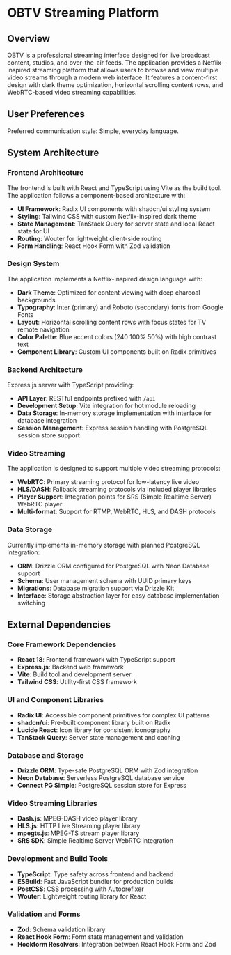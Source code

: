 # OBTV Streaming Platform

## Overview

OBTV is a professional streaming interface designed for live broadcast content, studios, and over-the-air feeds. The application provides a Netflix-inspired streaming platform that allows users to browse and view multiple video streams through a modern web interface. It features a content-first design with dark theme optimization, horizontal scrolling content rows, and WebRTC-based video streaming capabilities.

## User Preferences

Preferred communication style: Simple, everyday language.

## System Architecture

### Frontend Architecture
The frontend is built with React and TypeScript using Vite as the build tool. The application follows a component-based architecture with:

- **UI Framework**: Radix UI components with shadcn/ui styling system
- **Styling**: Tailwind CSS with custom Netflix-inspired dark theme
- **State Management**: TanStack Query for server state and local React state for UI
- **Routing**: Wouter for lightweight client-side routing
- **Form Handling**: React Hook Form with Zod validation

### Design System
The application implements a Netflix-inspired design language with:

- **Dark Theme**: Optimized for content viewing with deep charcoal backgrounds
- **Typography**: Inter (primary) and Roboto (secondary) fonts from Google Fonts
- **Layout**: Horizontal scrolling content rows with focus states for TV remote navigation
- **Color Palette**: Blue accent colors (240 100% 50%) with high contrast text
- **Component Library**: Custom UI components built on Radix primitives

### Backend Architecture
Express.js server with TypeScript providing:

- **API Layer**: RESTful endpoints prefixed with `/api`
- **Development Setup**: Vite integration for hot module reloading
- **Data Storage**: In-memory storage implementation with interface for database integration
- **Session Management**: Express session handling with PostgreSQL session store support

### Video Streaming
The application is designed to support multiple video streaming protocols:

- **WebRTC**: Primary streaming protocol for low-latency live video
- **HLS/DASH**: Fallback streaming protocols via included player libraries
- **Player Support**: Integration points for SRS (Simple Realtime Server) WebRTC player
- **Multi-format**: Support for RTMP, WebRTC, HLS, and DASH protocols

### Data Storage
Currently implements in-memory storage with planned PostgreSQL integration:

- **ORM**: Drizzle ORM configured for PostgreSQL with Neon Database support
- **Schema**: User management schema with UUID primary keys
- **Migrations**: Database migration support via Drizzle Kit
- **Interface**: Storage abstraction layer for easy database implementation switching

## External Dependencies

### Core Framework Dependencies
- **React 18**: Frontend framework with TypeScript support
- **Express.js**: Backend web framework
- **Vite**: Build tool and development server
- **Tailwind CSS**: Utility-first CSS framework

### UI and Component Libraries
- **Radix UI**: Accessible component primitives for complex UI patterns
- **shadcn/ui**: Pre-built component library built on Radix
- **Lucide React**: Icon library for consistent iconography
- **TanStack Query**: Server state management and caching

### Database and Storage
- **Drizzle ORM**: Type-safe PostgreSQL ORM with Zod integration
- **Neon Database**: Serverless PostgreSQL database service
- **Connect PG Simple**: PostgreSQL session store for Express

### Video Streaming Libraries
- **Dash.js**: MPEG-DASH video player library
- **HLS.js**: HTTP Live Streaming player library
- **mpegts.js**: MPEG-TS stream player library
- **SRS SDK**: Simple Realtime Server WebRTC integration

### Development and Build Tools
- **TypeScript**: Type safety across frontend and backend
- **ESBuild**: Fast JavaScript bundler for production builds
- **PostCSS**: CSS processing with Autoprefixer
- **Wouter**: Lightweight routing library for React

### Validation and Forms
- **Zod**: Schema validation library
- **React Hook Form**: Form state management and validation
- **Hookform Resolvers**: Integration between React Hook Form and Zod